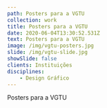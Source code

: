 ```yaml
---
path: Posters para a VGTU
collection: work
title: Posters para a VGTU
date: 2020-06-04T13:30:52.531Z
text: Posters para a VGTU
image: /img/vgtu-posters.jpg
slide: /img/vgtu-slide.jpg
showSlide: false
clients: Instituições
disciplines: 
    - Design Gráfico
---
```

Posters para a VGTU
